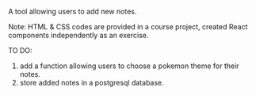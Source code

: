 A tool allowing users to add new notes.

Note: HTML & CSS codes are provided in a course project, created React components independently as an exercise.

TO DO:
1. add a function allowing users to choose a pokemon theme for their notes.
2. store added notes in a postgresql database.
